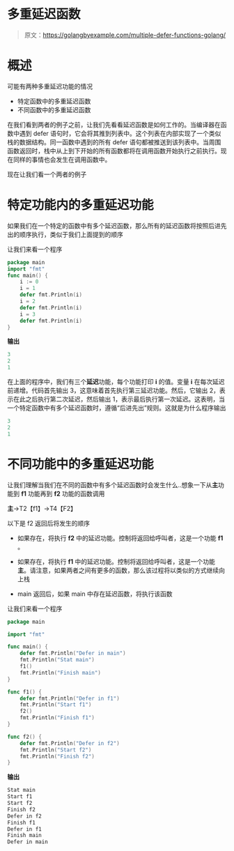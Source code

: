 # 多重延迟函数

> 原文：<https://golangbyexample.com/multiple-defer-functions-golang/>

# **概述**

可能有两种多重延迟功能的情况

*   特定函数中的多重延迟函数
*   不同函数中的多重延迟函数

在我们看到两者的例子之前，让我们先看看延迟函数是如何工作的。当编译器在函数中遇到 defer 语句时，它会将其推到列表中。这个列表在内部实现了一个类似栈的数据结构。同一函数中遇到的所有 defer 语句都被推送到该列表中。当周围函数返回时，栈中从上到下开始的所有函数都将在调用函数开始执行之前执行。现在同样的事情也会发生在调用函数中。

现在让我们看一个两者的例子

# **特定功能内的多重延迟功能**

如果我们在一个特定的函数中有多个延迟函数，那么所有的延迟函数将按照后进先出的顺序执行，类似于我们上面提到的顺序

让我们来看一个程序

```go
package main
import "fmt"
func main() {
    i := 0
    i = 1
    defer fmt.Println(i)
    i = 2
    defer fmt.Println(i)
    i = 3
    defer fmt.Println(i)
}
```

**输出**

```go
3
2
1
```

在上面的程序中，我们有三个**延迟**功能，每个功能打印 **i** 的值。变量 **i** 在每次延迟前递增。代码首先输出 3，这意味着首先执行第三延迟功能。然后，它输出 2，表示在此之后执行第二次延迟，然后输出 1，表示最后执行第一次延迟。这表明，当一个特定函数中有多个延迟函数时，遵循“后进先出”规则。这就是为什么程序输出

```go
3
2
1
```

# **不同功能中的多重延迟功能**

让我们理解当我们在不同的函数中有多个延迟函数时会发生什么..想象一下从**主**功能到 **f1** 功能再到 **f2** 功能的函数调用

**主**->T2【f1】->T4【F2】

以下是 f2 返回后将发生的顺序

*   如果存在，将执行 **f2** 中的延迟功能。控制将返回给呼叫者，这是一个功能 **f1** 。

*   如果存在，将执行 **f1** 中的延迟功能。控制将返回给呼叫者，这是一个功能**主**。请注意，如果两者之间有更多的函数，那么该过程将以类似的方式继续向上栈

*   main 返回后，如果 main 中存在延迟函数，将执行该函数

让我们来看一个程序

```go
package main

import "fmt"

func main() {
	defer fmt.Println("Defer in main")
	fmt.Println("Stat main")
	f1()
	fmt.Println("Finish main")
}

func f1() {
	defer fmt.Println("Defer in f1")
	fmt.Println("Start f1")
	f2()
	fmt.Println("Finish f1")
}

func f2() {
	defer fmt.Println("Defer in f2")
	fmt.Println("Start f2")
	fmt.Println("Finish f2")
}
```

**输出**

```go
Stat main
Start f1
Start f2
Finish f2
Defer in f2
Finish f1
Defer in f1
Finish main
Defer in main
```
